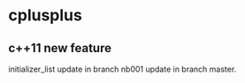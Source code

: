 # cplusplus
## c++11 new feature
  initializer_list
  update in branch nb001
  update in branch master.
